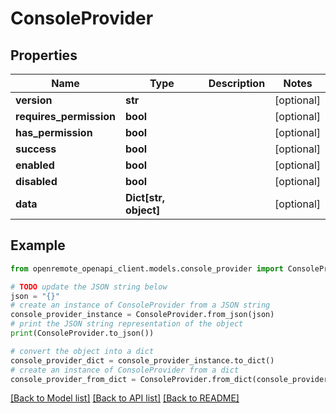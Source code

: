 # ConsoleProvider


## Properties

Name | Type | Description | Notes
------------ | ------------- | ------------- | -------------
**version** | **str** |  | [optional] 
**requires_permission** | **bool** |  | [optional] 
**has_permission** | **bool** |  | [optional] 
**success** | **bool** |  | [optional] 
**enabled** | **bool** |  | [optional] 
**disabled** | **bool** |  | [optional] 
**data** | **Dict[str, object]** |  | [optional] 

## Example

```python
from openremote_openapi_client.models.console_provider import ConsoleProvider

# TODO update the JSON string below
json = "{}"
# create an instance of ConsoleProvider from a JSON string
console_provider_instance = ConsoleProvider.from_json(json)
# print the JSON string representation of the object
print(ConsoleProvider.to_json())

# convert the object into a dict
console_provider_dict = console_provider_instance.to_dict()
# create an instance of ConsoleProvider from a dict
console_provider_from_dict = ConsoleProvider.from_dict(console_provider_dict)
```
[[Back to Model list]](../README.md#documentation-for-models) [[Back to API list]](../README.md#documentation-for-api-endpoints) [[Back to README]](../README.md)


